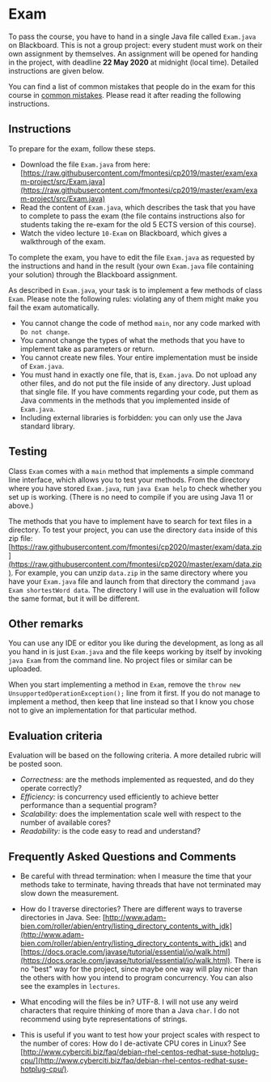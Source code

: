 # Exam

To pass the course, you have to hand in a single Java file called `Exam.java` on Blackboard. This is not a group project: every student must work on their own assignment by themselves. An assignment will be opened for handing in the project, with deadline **22 May 2020** at midnight (local time). Detailed instructions are given below.

You can find a list of common mistakes that people do in the exam for this course in [common mistakes](https://github.com/fmontesi/cp2020/blob/master/exam/common-mistakes.md). Please read it after reading the following instructions.

## Instructions

To prepare for the exam, follow these steps.
- Download the file `Exam.java` from here: [https://raw.githubusercontent.com/fmontesi/cp2019/master/exam/exam-project/src/Exam.java](https://raw.githubusercontent.com/fmontesi/cp2019/master/exam/exam-project/src/Exam.java)
- Read the content of `Exam.java`, which describes the task that you have to complete to pass the exam (the file contains instructions also for students taking the re-exam for the old 5 ECTS version of this course).
- Watch the video lecture `10-Exam` on Blackboard, which gives a walkthrough of the exam.

To complete the exam, you have to edit the file `Exam.java` as requested by the instructions and hand in the result (your own `Exam.java` file containing your solution) through the Blackboard assignment.

As described in `Exam.java`, your task is to implement a few methods of class `Exam`. Please note the following rules: violating any of them might make you fail the exam automatically.
- You cannot change the code of method `main`, nor any code marked with `Do not change`.
- You cannot change the types of what the methods that you have to implement take as parameters or return.
- You cannot create new files. Your entire implementation must be inside of `Exam.java`.
- You must hand in exactly one file, that is, `Exam.java`. Do not upload any other files, and do not put the file inside of any directory. Just upload that single file. If you have comments regarding your code, put them as Java comments in the methods that you implemented inside of `Exam.java`.
- Including external libraries is forbidden: you can only use the Java standard library.


## Testing

Class `Exam` comes with a `main` method that implements a simple command line interface, which allows you to test your methods.
From the directory where you have stored `Exam.java`, run `java Exam help` to check whether you set up is working. (There is no need to compile if you are using Java 11 or above.)

The methods that you have to implement have to search for text files in a directory. To test your project, you can use the directory `data` inside of this zip file: [https://raw.githubusercontent.com/fmontesi/cp2020/master/exam/data.zip](https://raw.githubusercontent.com/fmontesi/cp2020/master/exam/data.zip). For example, you can unzip `data.zip` in the same directory where you have your `Exam.java` file and launch from that directory the command `java Exam shortestWord data`. The directory I will use in the evaluation will follow the same format, but it will be different.

## Other remarks

You can use any IDE or editor you like during the development, as long as all you hand in is just `Exam.java` and the file keeps working by itself by invoking `java Exam` from the command line. No project files or similar can be uploaded.

When you start implementing a method in `Exam`, remove the `throw new UnsupportedOperationException();` line from it first. If you do not manage to
implement a method, then keep that line instead so that I know you chose not
to give an implementation for that particular method.

## Evaluation criteria

Evaluation will be based on the following criteria. A more detailed rubric will be posted soon.

- *Correctness:* are the methods implemented as requested, and do they operate correctly?
- *Efficiency:* is concurrency used efficiently to achieve better performance than a  sequential program?
- *Scalability:* does the implementation scale well with respect to the number of available cores?
- *Readability:* is the code easy to read and understand?

## Frequently Asked Questions and Comments

- Be careful with thread termination: when I measure the time that your methods take to terminate, having threads that have not terminated may slow down the measurement.

- How do I traverse directories?
There are different ways to traverse directories in Java. See: [http://www.adam-bien.com/roller/abien/entry/listing_directory_contents_with_jdk](http://www.adam-bien.com/roller/abien/entry/listing_directory_contents_with_jdk) and [https://docs.oracle.com/javase/tutorial/essential/io/walk.html](https://docs.oracle.com/javase/tutorial/essential/io/walk.html). There is no "best" way for the project, since maybe one way will play nicer than the others with how you intend to program concurrency. You can also see the examples in `lectures`.

- What encoding will the files be in?
UTF-8. I will not use any weird characters that require thinking of more than a Java `char`. I do not recommend using byte representations of strings.

- This is useful if you want to test how your project scales with respect to the number of cores: How do I de-activate CPU cores in Linux?
See [http://www.cyberciti.biz/faq/debian-rhel-centos-redhat-suse-hotplug-cpu/](http://www.cyberciti.biz/faq/debian-rhel-centos-redhat-suse-hotplug-cpu/).

